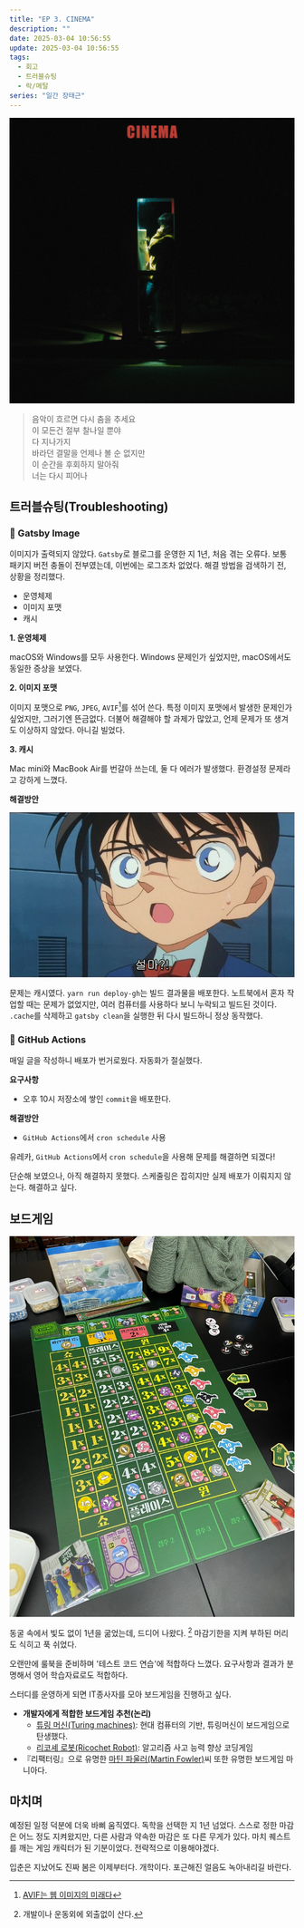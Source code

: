 ```yaml
---
title: "EP 3. CINEMA"
description: ""
date: 2025-03-04 10:56:55
update: 2025-03-04 10:56:55
tags:
  - 회고
  - 트러블슈팅
  - 락/메탈
series: "일간 장태근"
---
```


![찬민 (CHANMIN) 'CINEMA'](20641010.jpg)

> 음악이 흐르면 다시 춤을 추세요<br>
> 이 모든건 절부 찰나일 뿐야<br>
> 다 지나가지<br>
> 바라던 결말을 언제나 볼 순 없지만<br>
> 이 순간을 후회하지 말아줘<br>
> 너는 다시 피어나

## 트러블슈팅(Troubleshooting)

### 🌠 Gatsby Image

이미지가 출력되지 않았다. `Gatsby`로 블로그를 운영한 지 1년, 처음 겪는 오류다. 보통 패키지 버전 충돌이 전부였는데, 이번에는 로그조차 없었다.
해결 방법을 검색하기 전, 상황을 정리했다.

- 운영체제
- 이미지 포맷
- 캐시

**1. 운영체제**

macOS와 Windows를 모두 사용한다. Windows 문제인가 싶었지만, macOS에서도 동일한 증상을 보였다.

**2. 이미지 포맷**

이미지 포맷으로 `PNG`, `JPEG`, `AVIF`[^1]를 섞어 쓴다. 특정 이미지 포맷에서 발생한 문제인가 싶었지만, 그러기엔 뜬금없다.
더불어 해결해야 할 과제가 많았고, 언제 문제가 또 생겨도 이상하지 않았다. 아니길 빌었다.

**3. 캐시**

Mac mini와 MacBook Air를 번갈아 쓰는데, 둘 다 에러가 발생했다. 환경설정 문제라고 강하게 느꼈다.

**해결방안**

![설마? <출처: 명탐정 코난: 베이커가의 망령>](detective-conan-the-phantom-of-baker-street.jpg)

문제는 캐시였다. `yarn run deploy-gh`는 빌드 결과물을 배포한다. 노트북에서 혼자 작업할 때는 문제가 없었지만, 여러 컴퓨터를 사용하다 보니
누락되고 빌드된 것이다. `.cache`를 삭제하고 `gatsby clean`을 실행한 뒤 다시 빌드하니 정상 동작했다.

### 🎥 GitHub Actions

매일 글을 작성하니 배포가 번거로웠다. 자동화가 절실했다.

**요구사항**

- 오후 10시 저장소에 쌓인 `commit`을 배포한다.

**해결방안**

- `GitHub Actions`에서 `cron schedule` 사용

유레카, `GitHub Actions`에서 `cron schedule`을 사용해 문제를 해결하면 되겠다!

단순해 보였으나, 아직 해결하지 못했다. 스케줄링은 잡히지만 실제 배포가 이뤄지지 않는다. 해결하고 싶다.

## 보드게임

![레디 셋 뱃(Ready Set Bet) <출처: 장태근블로그>](ready-set-bet.jpeg)

동굴 속에서 빛도 없이 1년을 굶었는데, 드디어 나왔다. [^2] 마감기한을 지켜 부하된 머리도 식히고 푹 쉬었다.

오랜만에 룰북을 준비하며 '테스트 코드 연습'에 적합하다 느꼈다. 요구사항과 결과가 분명해서 영어 학습자료로도 적합하다.

스터디를 운영하게 되면 IT종사자를 모아 보드게임을 진행하고 싶다.

- **개발자에게 적합한 보드게임 추천(논리)**
    - [튜링 머신(Turing machines)](https://boardm.co.kr/front/product/product_detail.php?seq=18603&pinid=): 현대 컴퓨터의 기반,
      튜링머신이 보드게임으로
      탄생했다.
    - [리코셰 로봇(Ricochet Robot)](https://boardm.co.kr/front/product/product_detail.php?seq=12847&pinid=): 알고리즘 사고 능력 향상
      코딩게임
- 『리팩터링』으로 유명한 [마틴 파울러(Martin Fowler)](https://martinfowler.com/tags/board%20games.html)씨 또한 유명한 보드게임 마니아다.

## 마치며

예정된 일정 덕분에 더욱 바삐 움직였다. 독학을 선택한 지 1년 넘었다. 스스로 정한 마감은 어느 정도 지켜왔지만, 다른 사람과 약속한 마감은 또 다른 무게가 있다.
마치 퀘스트를 깨는 게임 캐릭터가 된 기분이었다. 전략적으로 이용해야겠다.

입춘은 지났어도 진짜 봄은 이제부터다. 개학이다. 포근해진 얼음도 녹아내리길 바란다.

[^1]: [AVIF는 웹 이미지의 미래다](https://news.hada.io/topic?id=13927)
[^2]: 개발이나 운동외에 외출없이 산다.
